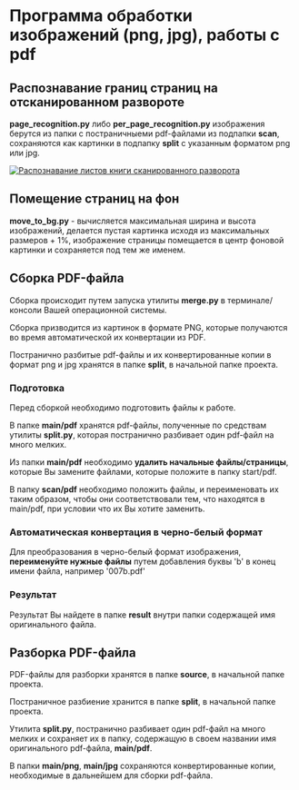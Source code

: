# Программа обработки изображений (png, jpg), работы с pdf

## Распознавание границ страниц на отсканированном развороте

**page_recognition.py** либо **per_page_recognition.py** изображения берутся из папки с постраничныеми pdf-файлами из подпапки **scan**, сохраняются как картинки в подпапку **split** с указанным форматом png или jpg.

[![Распознавание листов книги сканированного разворота](https://img.youtube.com/vi/w2iepQrS6Ow/0.jpg)](https://www.youtube.com/watch?v=w2iepQrS6Ow)

## Помещение страниц на фон

**move_to_bg.py** - вычисляется максимальная ширина и высота изображений, делается пустая картинка исходя из максимальных размеров + 1%, изображение страницы помещается в центр фоновой картинки и сохраняется под тем же именем.

## Сборка PDF-файла

Сборка происходит путем запуска утилиты **merge.py** в терминале/консоли Вашей операционной системы.

Сборка призводится из картинок в формате PNG, которые получаются во время автоматической их конвертации из PDF.

Постранично разбитые pdf-файлы и их конвертированные копии в формат png и jpg хранятся в папке **split**, в начальной папке проекта.

### Подготовка

Перед сборкой необходимо подготовить файлы к работе.

В папке **main/pdf** хранятся pdf-файлы, полученные по средствам утилиты **split.py**, которая постранично разбивает один pdf-файл на много мелких.

Из папки **main/pdf** необходимо **удалить начальные файлы/страницы**, которые Вы замените файлами, которые положите в папку start/pdf.

В папку **scan/pdf** необходимо положить файлы, и переименовать их таким образом, чтобы они соответствовали тем, что находятся в main/pdf, при условии что их Вы хотите заменить.

### Автоматическая конвертация в черно-белый формат

Для преобразования в черно-белый формат изображения, **переименуйте нужные файлы** путем добавления буквы 'b' в конец имени файла, например '007b.pdf'

### Результат

Результат Вы найдете в папке **result** внутри папки содержащей имя оригинального файла.

## Разборка PDF-файла

PDF-файлы для разборки хранятся в папке **source**, в начальной папке проекта.

Постраничное разбиение хранится в папке **split**, в начальной папке проекта.

Утилита **split.py**, постранично разбивает один pdf-файл на много мелких и сохраняет их в папку, содержащую в своем названии имя оригинального pdf-файла, **main/pdf**.

В папки **main/png**, **main/jpg** сохраняются конвертированные копии, необходимые в дальнейшем для сборки pdf-файла.
